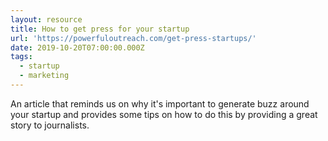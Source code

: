 ```yaml
---
layout: resource
title: How to get press for your startup
url: 'https://powerfuloutreach.com/get-press-startups/'
date: 2019-10-20T07:00:00.000Z
tags:
  - startup
  - marketing
---
```

An article that reminds us on why it's important to generate buzz around your startup and provides some tips on how to do this by providing a great story to journalists.
